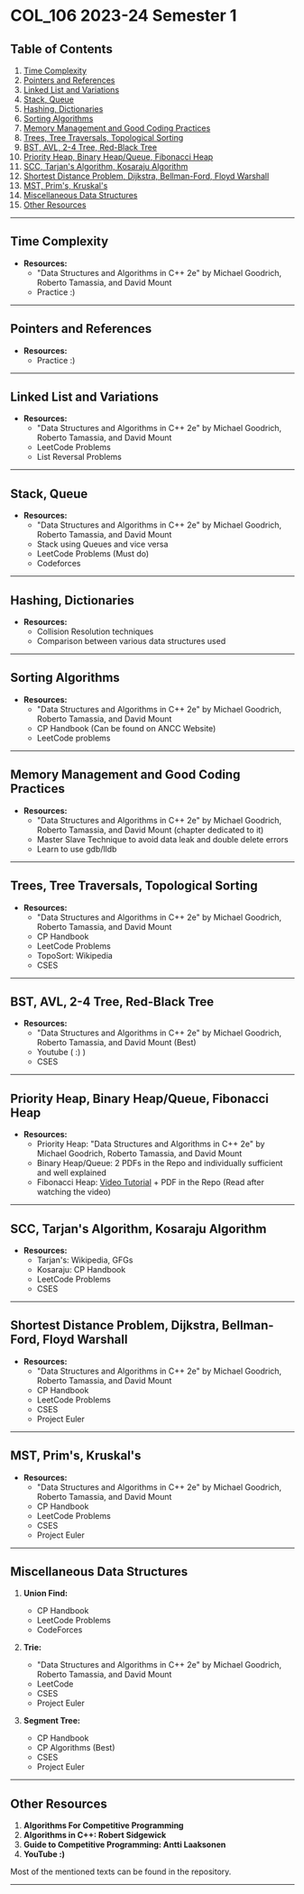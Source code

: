 # COL_106 2023-24 Semester 1

## Table of Contents

1. [Time Complexity](#time-complexity)
2. [Pointers and References](#pointers-and-references)
3. [Linked List and Variations](#linked-list-and-variations)
4. [Stack, Queue](#stack-queue)
5. [Hashing, Dictionaries](#hashing-dictionaries)
6. [Sorting Algorithms](#sorting-algorithms)
7. [Memory Management and Good Coding Practices](#memory-management-and-good-coding-practices)
8. [Trees, Tree Traversals, Topological Sorting](#trees-tree-traversals-topological-sorting)
9. [BST, AVL, 2-4 Tree, Red-Black Tree](#bst-avl-2-4-tree-red-black-tree)
10. [Priority Heap, Binary Heap/Queue, Fibonacci Heap](#priority-heap-binary-heapqueue-fibonacci-heap)
11. [SCC, Tarjan's Algorithm, Kosaraju Algorithm](#scc-tarjans-algorithm-kosaraju-algorithm)
12. [Shortest Distance Problem, Dijkstra, Bellman-Ford, Floyd Warshall](#shortest-distance-problem-dijkstra-bellman-ford-floyd-warshall)
13. [MST, Prim's, Kruskal's](#mst-prims-kruskals)
14. [Miscellaneous Data Structures](#miscellaneous-data-structures)
15. [Other Resources](#other-resources)

---

## Time Complexity

- **Resources:**
  - "Data Structures and Algorithms in C++ 2e" by Michael Goodrich, Roberto Tamassia, and David Mount
  - Practice :)

---

## Pointers and References

- **Resources:**
  - Practice :)

---

## Linked List and Variations

- **Resources:**
  - "Data Structures and Algorithms in C++ 2e" by Michael Goodrich, Roberto Tamassia, and David Mount
  - LeetCode Problems
  - List Reversal Problems

---

## Stack, Queue

- **Resources:**
  - "Data Structures and Algorithms in C++ 2e" by Michael Goodrich, Roberto Tamassia, and David Mount
  - Stack using Queues and vice versa
  - LeetCode Problems (Must do)
  - Codeforces

---

## Hashing, Dictionaries

- **Resources:**
  - Collision Resolution techniques
  - Comparison between various data structures used

---

## Sorting Algorithms

- **Resources:**
  - "Data Structures and Algorithms in C++ 2e" by Michael Goodrich, Roberto Tamassia, and David Mount
  - CP Handbook (Can be found on ANCC Website)
  - LeetCode problems

---

## Memory Management and Good Coding Practices

- **Resources:**
  - "Data Structures and Algorithms in C++ 2e" by Michael Goodrich, Roberto Tamassia, and David Mount (chapter dedicated to it)
  - Master Slave Technique to avoid data leak and double delete errors
  - Learn to use gdb/lldb

---

## Trees, Tree Traversals, Topological Sorting

- **Resources:**
  - "Data Structures and Algorithms in C++ 2e" by Michael Goodrich, Roberto Tamassia, and David Mount
  - CP Handbook
  - LeetCode Problems
  - TopoSort: Wikipedia
  - CSES

---

## BST, AVL, 2-4 Tree, Red-Black Tree

- **Resources:**
  - "Data Structures and Algorithms in C++ 2e" by Michael Goodrich, Roberto Tamassia, and David Mount (Best)
  - Youtube ( :) )
  - CSES

---

## Priority Heap, Binary Heap/Queue, Fibonacci Heap

- **Resources:**
  - Priority Heap: "Data Structures and Algorithms in C++ 2e" by Michael Goodrich, Roberto Tamassia, and David Mount
  - Binary Heap/Queue: 2 PDFs in the Repo and individually sufficient and well explained
  - Fibonacci Heap: [Video Tutorial](https://www.youtube.com/watch?v=6JxvKfSV9Ns) + PDF in the Repo (Read after watching the video)

---

## SCC, Tarjan's Algorithm, Kosaraju Algorithm

- **Resources:**
  - Tarjan's: Wikipedia, GFGs
  - Kosaraju: CP Handbook
  - LeetCode Problems
  - CSES

---

## Shortest Distance Problem, Dijkstra, Bellman-Ford, Floyd Warshall

- **Resources:**
  - "Data Structures and Algorithms in C++ 2e" by Michael Goodrich, Roberto Tamassia, and David Mount
  - CP Handbook
  - LeetCode Problems
  - CSES
  - Project Euler

---

## MST, Prim's, Kruskal's

- **Resources:**
  - "Data Structures and Algorithms in C++ 2e" by Michael Goodrich, Roberto Tamassia, and David Mount
  - CP Handbook
  - LeetCode Problems
  - CSES
  - Project Euler

---

## Miscellaneous Data Structures

1. **Union Find:**
   - CP Handbook
   - LeetCode Problems
   - CodeForces

2. **Trie:**
   - "Data Structures and Algorithms in C++ 2e" by Michael Goodrich, Roberto Tamassia, and David Mount
   - LeetCode
   - CSES
   - Project Euler

3. **Segment Tree:**
   - CP Handbook
   - CP Algorithms (Best)
   - CSES
   - Project Euler

---

## Other Resources

1. **Algorithms For Competitive Programming**
2. **Algorithms in C++: Robert Sidgewick**
3. **Guide to Competitive Programming: Antti Laaksonen**
4. **YouTube :)**

Most of the mentioned texts can be found in the repository.

--- 
